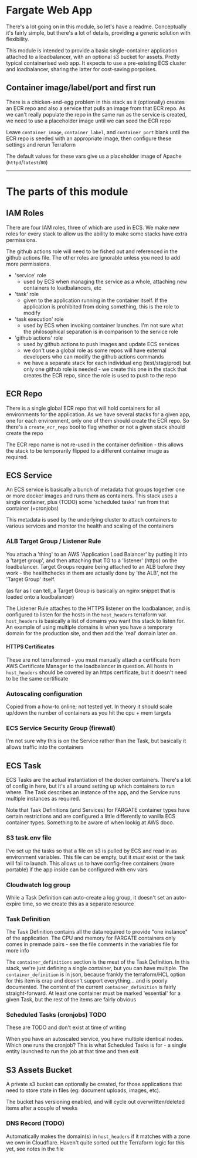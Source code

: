 Fargate Web App
===============


There's a lot going on in this module, so let's have a readme. Conceptually it's fairly simple, but there's a lot of details, providing a generic solution with flexibility.

This module is intended to provide a basic single-container application attached to a loadbalancer, with an optional s3 bucket for assets. Pretty typical containerised web app. It expects to use a pre-existing ECS cluster and loadbalancer, sharing the latter for cost-saving porpoises.


Container image/label/port and first run
----------------------------------------

There is a chicken-and-egg problem in this stack as it (optionally) creates an ECR repo and also a service that pulls an image from that ECR repo. As we can't really populate the repo in the same run as the service is created, we need to use a placeholder image until we can seed the ECR repo

Leave `container_image`, `container_label`, and `container_port` blank until the ECR repo is seeded with an appropriate image, then configure these settings and rerun Terraform

The default values for these vars give us a placeholder image of Apache (`httpd`/`latest`/`80`)

----

The parts of this module
========================

IAM Roles
---------

There are four IAM roles, three of which are used in ECS. We make new roles for every stack to allow us the ability to make some stacks have extra permissions.

The github actions role will need to be fished out and referenced in the github actions file. The other roles are ignorable unless you need to add more permissions.

* 'service' role
    * used by ECS when managing the service as a whole, attaching new containers to loadbalancers, etc
* 'task' role
    * given to the application running in the container itself. If the application is prohibited from doing something, this is the role to modify
* 'task execution' role
    * used by ECS when invoking container launches. I'm not sure what the philosophical separation is in comparison to the service role
* 'github actions' role
    * used by github actions to push images and update ECS services
    * we don't use a global role as some repos will have external developers who can modify the github actions commands
    * we have a separate stack for each individual eng (test/stag/prod) but only one github role is needed - we create this one in the stack that creates the ECR repo, since the role is used to push to the repo

ECR Repo
--------

There is a single global ECR repo that will hold containers for all environments for the application. As we have several stacks for a given app, one for each environment, only one of them should create the ECR repo. So there's a `create_ecr_repo` bool to flag whether or not a given stack should create the repo

The ECR repo name is not re-used in the container definition - this allows the stack to be temporarily flipped to a different container image as required.

ECS Service
-----------

An ECS service is basically a bunch of metadata that groups together one or more docker images and runs them as containers. This stack uses a single container, plus (TODO) some 'scheduled tasks' run from that container (=cronjobs)

This metadata is used by the underlying cluster to attach containers to various services and monitor the health and scaling of the containers

### ALB Target Group / Listener Rule

You attach a 'thing' to an AWS 'Application Load Balancer' by putting it into a 'target group', and then attaching that TG to a 'listener' (https) on the loadbalancer. Target Groups require being attached to an ALB before they work - the healthchecks in them are actually done by 'the ALB', not the 'Target Group' itself.

(as far as I can tell, a Target Group is basically an nginx snippet that is loaded onto a loadbalancer)

The Listener Rule attaches to the HTTPS listener on the loadbalancer, and is configured to listen for the hosts in the `host_headers` terraform var. `host_headers` is basically a list of domains you want this stack to listen for. An example of using multiple domains is when you have a temporary domain for the production site, and then add the 'real' domain later on.

#### HTTPS Certificates

These are not terraformed - you must manually attach a certificate from AWS Certificate Manager to the loadbalancer in question. All hosts in `host_headers` should be covered by an https certificate, but it doesn't need to be the same certificate

### Autoscaling configuration

Copied from a how-to online; not tested yet. In theory it should scale up/down the number of containers as you hit the cpu + mem targets

### ECS Service Security Group (firewall)

I'm not sure why this is on the Service rather than the Task, but basically it allows traffic into the containers

ECS Task
--------

ECS Tasks are the actual instantiation of the docker containers. There's a lot of config in here, but it's all around setting up which containers to run where. The Task describes an instance of the app, and the Service runs multiple instances as required.

Note that Task Definitions (and Services) for FARGATE container types have certain restrictions and are configured a little differently to vanilla ECS container types. Something to be aware of when lookig at AWS doco.

### S3 task.env file

I've set up the tasks so that a file on s3 is pulled by ECS and read in as environment variables. This file can be empty, but it *must* exist or the task will fail to launch. This allows us to have config-free containers (more portable) if the app inside can be configured with env vars

### Cloudwatch log group

While a Task Definition can auto-create a log group, it doesn't set an auto-expire time, so we create this as a separate resource

### Task Definition

The Task Definition contains all the data required to provide "one instance" of the application. The CPU and memory for FARGATE containers only comes in premade pairs - see the file comments in the variables file for more info

The `container_definitions` section is the meat of the Task Definition. In this stack, we're just defining a single container, but you can have multiple. The `container_definition` is in json, because frankly the terraform/HCL option for this item is crap and doesn't support everything... and is poorly documented. The content of the current `container_definition` is fairly straight-forward. At least one container must be marked 'essential' for a given Task, but the rest of the items are fairly obvious

### Scheduled Tasks (cronjobs) TODO

These are TODO and don't exist at time of writing

When you have an autoscaled service, you have multiple identical nodes. Which one runs the cronjob? This is what Scheduled Tasks is for - a single entity launched to run the job at that time and then exit

S3 Assets Bucket
----------------

A private s3 bucket can optionally be created, for those applications that need to store state in files (eg: document uploads, images, etc).

The bucket has versioning enabled, and will cycle out overwritten/deleted items after a couple of weeks

### DNS Record (TODO)

Automatically makes the domain(s) in `host_headers` if it matches with a zone we own in Cloudflare. Haven't quite sorted out the Terraform logic for this yet, see notes in the file
